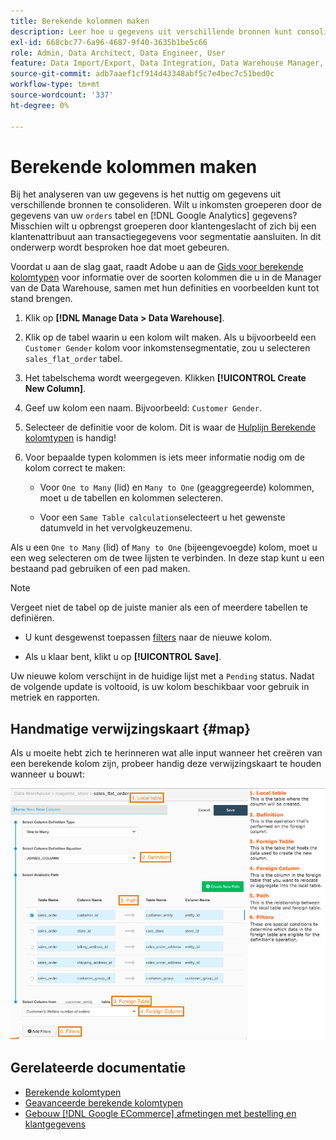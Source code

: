 ```yaml
---
title: Berekende kolommen maken
description: Leer hoe u gegevens uit verschillende bronnen kunt consolideren.
exl-id: 668cbc77-6a96-4687-9f40-3635b1be5c66
role: Admin, Data Architect, Data Engineer, User
feature: Data Import/Export, Data Integration, Data Warehouse Manager, Commerce Tables
source-git-commit: adb7aaef1cf914d43348abf5c7e4bec7c51bed0c
workflow-type: tm+mt
source-wordcount: '337'
ht-degree: 0%

---
```


# Berekende kolommen maken

Bij het analyseren van uw gegevens is het nuttig om gegevens uit verschillende bronnen te consolideren. Wilt u inkomsten groeperen door de gegevens van uw `orders` tabel en [!DNL Google Analytics] gegevens? Misschien wilt u opbrengst groeperen door klantengeslacht of zich bij een klantenattribuut aan transactiegegevens voor segmentatie aansluiten. In dit onderwerp wordt besproken hoe dat moet gebeuren.

Voordat u aan de slag gaat, raadt Adobe u aan de [Gids voor berekende kolomtypen](../../data-analyst/data-warehouse-mgr/calc-column-types.md) voor informatie over de soorten kolommen die u in de Manager van de Data Warehouse, samen met hun definities en voorbeelden kunt tot stand brengen.

1. Klik op **[!DNL Manage Data > Data Warehouse]**.

1. Klik op de tabel waarin u een kolom wilt maken. Als u bijvoorbeeld een `Customer Gender` kolom voor inkomstensegmentatie, zou u selecteren `sales_flat_order` tabel.

1. Het tabelschema wordt weergegeven. Klikken **[!UICONTROL Create New Column]**.

1. Geef uw kolom een naam. Bijvoorbeeld: `Customer Gender`.

1. Selecteer de definitie voor de kolom. Dit is waar de [Hulplijn Berekende kolomtypen](../data-warehouse-mgr/calc-column-types.md) is handig!

1. Voor bepaalde typen kolommen is iets meer informatie nodig om de kolom correct te maken:

   * Voor `One to Many` (lid) en `Many to One` (geaggregeerde) kolommen, moet u de tabellen en kolommen selecteren.

   * Voor een `Same Table calculation`selecteert u het gewenste datumveld in het vervolgkeuzemenu.

Als u een `One to Many` (lid) of `Many to One` (bijeengevoegde) kolom, moet u een weg selecteren om de twee lijsten te verbinden. In deze stap kunt u een bestaand pad gebruiken of een pad maken.

>[!NOTE]
>
>Vergeet niet de tabel op de juiste manier als een of meerdere tabellen te definiëren.

* U kunt desgewenst toepassen [filters](../../data-user/reports/ess-manage-data-filters.md) naar de nieuwe kolom.

* Als u klaar bent, klikt u op **[!UICONTROL Save]**.

Uw nieuwe kolom verschijnt in de huidige lijst met a `Pending` status. Nadat de volgende update is voltooid, is uw kolom beschikbaar voor gebruik in metriek en rapporten.

## Handmatige verwijzingskaart {#map}

Als u moeite hebt zich te herinneren wat alle input wanneer het creëren van een berekende kolom zijn, probeer handig deze verwijzingskaart te houden wanneer u bouwt:

![](../../assets/Calculated_Columns_Example.png)

## Gerelateerde documentatie

* [Berekende kolomtypen](../data-warehouse-mgr/calc-column-types.md)
* [Geavanceerde berekende kolomtypen](../data-warehouse-mgr/adv-calc-columns.md)
* [Gebouw [!DNL Google ECommerce] afmetingen met bestelling en klantgegevens](../data-warehouse-mgr/bldg-google-ecomm-dim.md)
